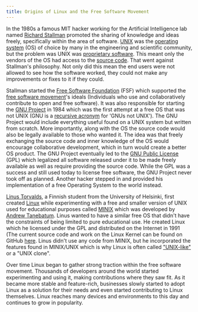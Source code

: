 ```yaml
---
title: Origins of Linux and the Free Software Movement
---
```

In the 1980s a famous MIT hacker working for the Artificial Intelligence lab named <a href='https://en.wikipedia.org/wiki/Richard_Stallman' target='_blank' rel='nofollow'>Richard Stallman</a> promoted the sharing of knowledge and ideas freely, specifically within the area of software. <a href='https://en.wikipedia.org/wiki/Unix' target='_blank' rel='nofollow'>UNIX</a> was the <a href='https://en.wikipedia.org/wiki/Operating_system' target='_blank' rel='nofollow'>operating system</a> (OS) of choice by many in the engineering and scientific community, but the problem was UNIX was <a href='https://en.wikipedia.org/wiki/Proprietary_software' target='_blank' rel='nofollow'>proprietary software</a>. This meant only the vendors of the OS had access to the <a href='https://en.wikipedia.org/wiki/Source_code' target='_blank' rel='nofollow'>source code</a>. That went against Stallman's philosophy. Not only did this mean the end users were not allowed to see how the software worked, they could not make any improvements or fixes to it if they could.

Stallman started the <a href='https://en.wikipedia.org/wiki/Free_Software_Foundation' target='_blank' rel='nofollow'>Free Software Foundation</a> (FSF) which supported the <a href='https://en.wikipedia.org/wiki/Free_software_movement' target='_blank' rel='nofollow'>free software movement</a>'s ideals (Individuals who use and collaboratively contribute to open and free software). It was also responsible for starting the <a href='https://en.wikipedia.org/wiki/GNU_Project' target='_blank' rel='nofollow'>GNU Project</a> in 1984 which was the first attempt at a free OS that was not UNIX (GNU is a <a href='https://en.wikipedia.org/wiki/Recursive_acronym' target='_blank' rel='nofollow'>recursive acronym</a> for 'GNUs not UNIX'). The GNU Project would include everything useful found on a UNIX system but written from scratch. More importantly, along with the OS the source code would also be legally available to those who wanted it. The idea was that freely exchanging the source code and inner knowledge of the OS would encourage collaborative development, which in turn would create a better OS product. The GNU Project eventually led to the <a href='https://en.wikipedia.org/wiki/GNU_General_Public_License' target='_blank' rel='nofollow'>GNU Public License</a> (GPL) which legalized all software released under it to be made freely available as well as require providing the source code. While the GPL was a success and still used today to license free software, the GNU Project never took off as planned. Another hacker stepped in and provided his implementation of a free Operating System to the world instead.

<a href='https://en.wikipedia.org/wiki/Linus_Torvalds' target='_blank' rel='nofollow'>Linus Torvalds</a>, a Finnish student from the University of Helsinki, first created <a href='https://en.wikipedia.org/wiki/Linux' target='_blank' rel='nofollow'>Linux</a> while experimenting with a free and smaller version of UNIX used for educational purposes called <a href='https://en.wikipedia.org/wiki/MINIX' target='_blank' rel='nofollow'>MINIX</a> which was developed by <a href='https://en.wikipedia.org/wiki/Andrew_S._Tanenbaum' target='_blank' rel='nofollow'>Andrew Tanebatum</a>. Linus wanted to have a similar free OS that didn't have the constraints of being limited to pure educational use. He created Linux which he licensed under the GPL and distributed on the Internet in 1991 (The current source code and work on the Linux Kernel can be found on GitHub <a href='https://github.com/torvalds/linux' target='_blank' rel='nofollow'>here</a>. Linus didn't use any code from MINIX, but he incorporated the features found in MINIX/UNIX which is why Linux is often called <a href='https://en.wikipedia.org/wiki/Unix-like' target='_blank' rel='nofollow'>"UNIX-like"</a> or a "UNIX clone".

Over time Linux began to gather strong traction within the free software movement. Thousands of developers around the world started experimenting and using it, making contributions where they saw fit. As it became more stable and feature-rich, businesses slowly started to adopt Linux as a solution for their needs and even started contributing to Linux themselves. Linux reaches many devices and environments to this day and continues to grow in popularity.